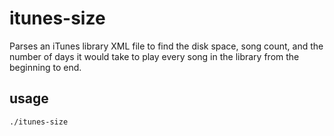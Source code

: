 # itunes-size

Parses an iTunes library XML file to find the disk space, song count, and the number
of days it would take to play every song in the library from the beginning to end.

## usage

`./itunes-size`

